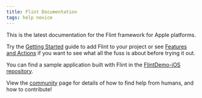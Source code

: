 ```yaml
---
title: Flint Documentation
tags: help novice
---
```


This is the latest documentation for the Flint framework for Apple platforms.

Try the [Getting Started](guides/getting_started.md) guide to add Flint to your project or see [Features and Actions](guides/features_and_actions.md) if you want to see what all the fuss is about before trying it out.

You can find a sample application built with Flint in the [FlintDemo-iOS repository](https://github.com/MontanaFlossCo/FlintDemo-iOS).

View the [community](guides/community.md) page for details of how to find help from humans, and how to contribute!
